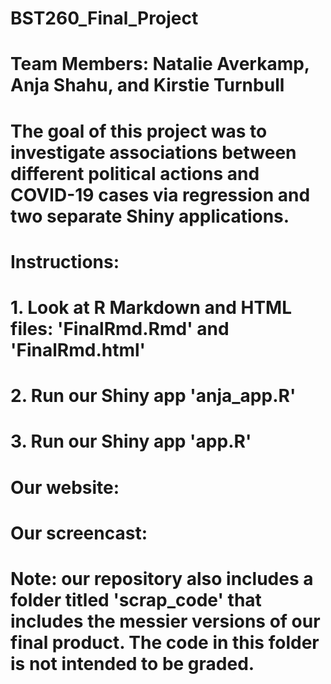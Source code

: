 # BST260_Final_Project

# Team Members: Natalie Averkamp, Anja Shahu, and Kirstie Turnbull

# The goal of this project was to investigate associations between different political actions and COVID-19 cases via regression and two separate Shiny applications. 

# Instructions:
# 1. Look at R Markdown and HTML files: 'FinalRmd.Rmd' and 'FinalRmd.html'
# 2. Run our Shiny app 'anja_app.R'
# 3. Run our Shiny app 'app.R'

# Our website: 
# Our screencast: 

# Note: our repository also includes a folder titled 'scrap_code' that includes the messier versions of our final product. The code in this folder is not intended to be graded.


